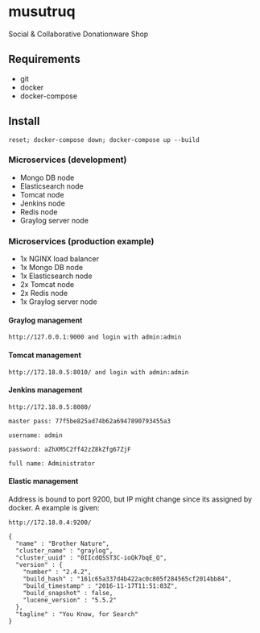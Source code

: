 # musutruq

Social & Collaborative Donationware Shop

## Requirements

 * git
 * docker
 * docker-compose

## Install

```
reset; docker-compose down; docker-compose up --build
```

### Microservices (development)

* Mongo DB node
* Elasticsearch node
* Tomcat node
* Jenkins node
* Redis node
* Graylog server node


### Microservices (production example)
* 1x NGINX load balancer
* 1x Mongo DB node
* 1x Elasticsearch node
* 2x Tomcat node
* 2x Redis node
* 1x Graylog server node

#### Graylog management

```
http://127.0.0.1:9000 and login with admin:admin
```

#### Tomcat management

```
http://172.18.0.5:8010/ and login with admin:admin
```

#### Jenkins management

```
http://172.18.0.5:8080/
```
```
master pass: 77f5be825ad74b62a6947890793455a3

username: admin

password: aZhXM5C2ff42zZ8kZfg67ZjF

full name: Administrator
```


#### Elastic management

Address is bound to port 9200, but IP might change since its assigned by docker. A example is given:
```
http://172.18.0.4:9200/
```

```
{
  "name" : "Brother Nature",
  "cluster_name" : "graylog",
  "cluster_uuid" : "0IIcdQSST3C-ioQk7bqE_Q",
  "version" : {
    "number" : "2.4.2",
    "build_hash" : "161c65a337d4b422ac0c805f284565cf2014bb84",
    "build_timestamp" : "2016-11-17T11:51:03Z",
    "build_snapshot" : false,
    "lucene_version" : "5.5.2"
  },
  "tagline" : "You Know, for Search"
}
```
